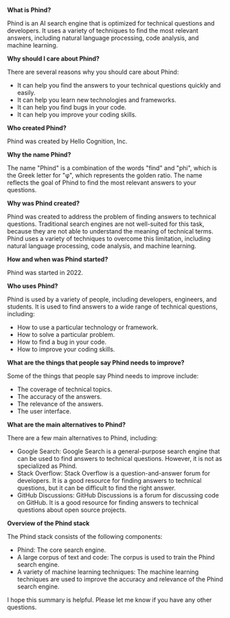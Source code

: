 **What is Phind?**

Phind is an AI search engine that is optimized for technical questions and developers. It uses a variety of techniques to find the most relevant answers, including natural language processing, code analysis, and machine learning.

**Why should I care about Phind?**

There are several reasons why you should care about Phind:

- It can help you find the answers to your technical questions quickly and easily.
- It can help you learn new technologies and frameworks.
- It can help you find bugs in your code.
- It can help you improve your coding skills.

**Who created Phind?**

Phind was created by Hello Cognition, Inc.

**Why the name Phind?**

The name "Phind" is a combination of the words "find" and "phi", which is the Greek letter for "φ", which represents the golden ratio. The name reflects the goal of Phind to find the most relevant answers to your questions.

**Why was Phind created?**

Phind was created to address the problem of finding answers to technical questions. Traditional search engines are not well-suited for this task, because they are not able to understand the meaning of technical terms. Phind uses a variety of techniques to overcome this limitation, including natural language processing, code analysis, and machine learning.

**How and when was Phind started?**

Phind was started in 2022.

**Who uses Phind?**

Phind is used by a variety of people, including developers, engineers, and students. It is used to find answers to a wide range of technical questions, including:

- How to use a particular technology or framework.
- How to solve a particular problem.
- How to find a bug in your code.
- How to improve your coding skills.

**What are the things that people say Phind needs to improve?**

Some of the things that people say Phind needs to improve include:

- The coverage of technical topics.
- The accuracy of the answers.
- The relevance of the answers.
- The user interface.

**What are the main alternatives to Phind?**

There are a few main alternatives to Phind, including:

- Google Search: Google Search is a general-purpose search engine that can be used to find answers to technical questions. However, it is not as specialized as Phind.
- Stack Overflow: Stack Overflow is a question-and-answer forum for developers. It is a good resource for finding answers to technical questions, but it can be difficult to find the right answer.
- GitHub Discussions: GitHub Discussions is a forum for discussing code on GitHub. It is a good resource for finding answers to technical questions about open source projects.

**Overview of the Phind stack**

The Phind stack consists of the following components:

- Phind: The core search engine.
- A large corpus of text and code: The corpus is used to train the Phind search engine.
- A variety of machine learning techniques: The machine learning techniques are used to improve the accuracy and relevance of the Phind search engine.

I hope this summary is helpful. Please let me know if you have any other questions.

